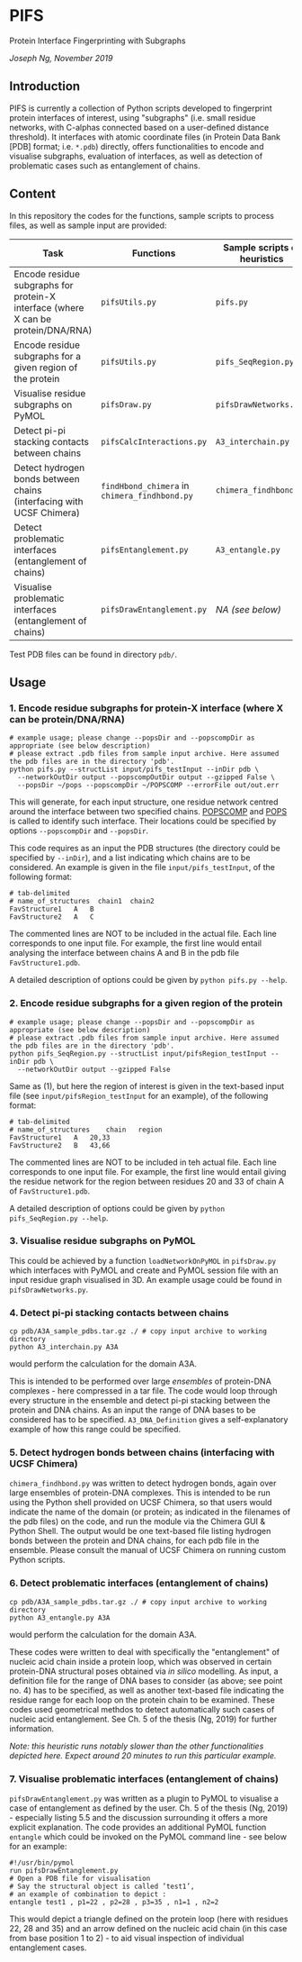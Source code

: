# PIFS
Protein Interface Fingerprinting with Subgraphs

*Joseph Ng, November 2019*

## Introduction

PIFS is currently a collection of Python scripts developed to fingerprint protein interfaces of interest, using "subgraphs" (i.e. small residue networks, with C-alphas connected based on a user-defined distance threshold). It interfaces with atomic coordinate files (in Protein Data Bank [PDB] format; i.e. `*.pdb`) directly, offers functionalities to encode and visualise subgraphs, evaluation of interfaces, as well as detection of problematic cases such as entanglement of chains. 

## Content

In this repository the codes for the functions, sample scripts to process files, as well as sample input are provided:

| Task | Functions | Sample scripts of heuristics | Sample input (directory `input/`) | Sample output (directory `output/`)|
| ---- | --------- | ---------- | ------------ | ------------- |
| Encode residue subgraphs for protein-X interface (where X can be protein/DNA/RNA) | `pifsUtils.py` | `pifs.py` | `pifs_testInput` | `pifs_out.tar.gz` |
| Encode residue subgraphs for a given region of the protein | `pifsUtils.py` | `pifs_SeqRegion.py` | `pifsRegion_testInput` | `pifs_SeqRegion_out.tar.gz` |
| Visualise residue subgraphs on PyMOL | `pifsDraw.py` | `pifsDrawNetworks.py` | *NA* | `pifs_DrawNetworks_out.tar.gz` |
| Detect pi-pi stacking contacts between chains | `pifsCalcInteractions.py` | `A3_interchain.py` | `A3_DNA_Definition` | `pifs_pistack_A3A.tar.gz` |
| Detect hydrogen bonds between chains (interfacing with UCSF Chimera) | `findHbond_chimera` in `chimera_findhbond.py` | `chimera_findhbond.py` | *NA* | `pifs_hbonds_A3A.tar.gz` |
| Detect problematic interfaces (entanglement of chains) | `pifsEntanglement.py` | `A3_entangle.py` | `A3_loopDefinition`| `pifs_A3A_graft5keg_entangle.tar.gz` |
| Visualise problematic interfaces (entanglement of chains) | `pifsDrawEntanglement.py` | *NA (see below)* | *NA* | `pifs_pymol_entangle_example.png`|

Test PDB files can be found in directory `pdb/`.

## Usage

### 1. Encode residue subgraphs for protein-X interface (where X can be protein/DNA/RNA)

```
# example usage; please change --popsDir and --popscompDir as appropriate (see below description)
# please extract .pdb files from sample input archive. Here assumed the pdb files are in the directory 'pdb'.
python pifs.py --structList input/pifs_testInput --inDir pdb \
  --networkOutDir output --popscompOutDir output --gzipped False \
  --popsDir ~/pops --popscompDir ~/POPSCOMP --errorFile out/out.err
```

This will generate, for each input structure, one residue network centred around the interface between two specified chains. [POPSCOMP](https://github.com/Fraternalilab/POPSCOMPlegacy) and [POPS](https://github.com/Fraternalilab/POPSlegacy) is called to identify such interface. Their locations could be specified by options `--popscompDir` and `--popsDir`. 

This code requires as an input the PDB structures (the directory could be specified by `--inDir`), and a list indicating which chains are to be considered. An example is given in the file `input/pifs_testInput`, of the following format:

```
# tab-delimited
# name_of_structures  chain1  chain2
FavStructure1	A	B
FavStructure2	A	C
```

The commented lines are NOT to be included in the actual file. Each line corresponds to one input file. For example, the first line would entail analysing the interface between chains A and B in the pdb file `FavStructure1.pdb`.

A detailed description of options could be given by `python pifs.py --help`.


### 2. Encode residue subgraphs for a given region of the protein 

```
# example usage; please change --popsDir and --popscompDir as appropriate (see below description)
# please extract .pdb files from sample input archive. Here assumed the pdb files are in the directory 'pdb'.
python pifs_SeqRegion.py --structList input/pifsRegion_testInput --inDir pdb \
  --networkOutDir output --gzipped False
```

Same as (1), but here the region of interest is given in the text-based input file (see `input/pifsRegion_testInput` for an example), of the following format:
```
# tab-delimited
# name_of_structures	chain	region
FavStructure1	A	20,33
FavStructure2	B	43,66
```

The commented lines are NOT to be included in teh actual file. Each line corresponds to one input file. For example, the first line would entail giving the residue network for the region between residues 20 and 33 of chain A of `FavStructure1.pdb`.

A detailed description of options could be given by `python pifs_SeqRegion.py --help`.

### 3. Visualise residue subgraphs on PyMOL

This could be achieved by a function `loadNetworkOnPyMOL` in `pifsDraw.py` which interfaces with PyMOL and create and PyMOL session file with an input residue graph visualised in 3D. An example usage could be found in `pifsDrawNetworks.py`.

### 4. Detect pi-pi stacking contacts between chains

```
cp pdb/A3A_sample_pdbs.tar.gz ./ # copy input archive to working directory
python A3_interchain.py A3A
```
would perform the calculation for the domain A3A.

This is intended to be performed over large *ensembles* of protein-DNA complexes - here compressed in a tar file. The code would loop through every structure in the ensemble and detect pi-pi stacking between the protein and DNA chains. As an input the range of DNA bases to be considered has to be specified. `A3_DNA_Definition` gives a self-explanatory example of how this range could be specified.

### 5. Detect hydrogen bonds between chains (interfacing with UCSF Chimera)

`chimera_findhbond.py` was written to detect hydrogen bonds, again over large ensembles of protein-DNA complexes. This is intended to be run using the Python shell provided on UCSF Chimera, so that users would indicate the name of the domain (or protein; as indicated in the filenames of the pdb files) on the code, and run the module via the Chimera GUI & Python Shell. The output would be one text-based file listing hydrogen bonds between the protein and DNA chains, for each pdb file in the ensemble. Please consult the manual of UCSF Chimera on running custom Python scripts.

### 6. Detect problematic interfaces (entanglement of chains) 

```
cp pdb/A3A_sample_pdbs.tar.gz ./ # copy input archive to working directory
python A3_entangle.py A3A
```
would perform the calculation for the domain A3A.

These codes were written to deal with specifically the "entanglement" of nucleic acid chain inside a protein loop, which was observed in certain protein-DNA structural poses obtained via *in silico* modelling. As input, a definition file for the range of DNA bases to consider (as above; see point no. 4) has to be specified, as well as another text-based file indicating the residue range for each loop on the protein chain to be examined. These codes used geometrical methdos to detect automatically such cases of nucleic acid entanglement. See Ch. 5 of the thesis (Ng, 2019) for further information.

*Note: this heuristic runs notably slower than the other functionalities depicted here. Expect around 20 minutes to run this particular example.*

### 7. Visualise problematic interfaces (entanglement of chains)

`pifsDrawEntanglement.py` was written as a plugin to PyMOL to visualise a case of entanglement as defined by the user. Ch. 5 of the thesis (Ng, 2019) - especially listing 5.5 and the discussion surrounding it offers a more explicit explanation. The code provides an additional PyMOL function `entangle` which could be invoked on the PyMOL command line - see below for an example:

```
#!/usr/bin/pymol
run pifsDrawEntanglement.py
# Open a PDB file for visualisation
# Say the structural object is called ’test1’,
# an example of combination to depict :
entangle test1 , p1=22 , p2=28 , p3=35 , n1=1 , n2=2
``` 

This would depict a triangle defined on the protein loop (here with residues 22, 28 and 35) and an arrow defined on the nucleic acid chain (in this case from base position 1 to 2) - to aid visual inspection of individual entanglement cases.

